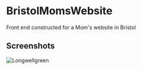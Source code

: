 # BristolMomsWebsite
Front end constructed for a Mom's website in Bristol

## Screenshots
![Longwellgreen](./Longwellgreenweb.png)

